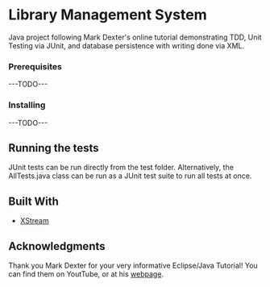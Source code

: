 # Library Management System

Java project following Mark Dexter's online tutorial demonstrating TDD, Unit Testing via JUnit, and database persistence with writing done via XML.

### Prerequisites

---TODO---

### Installing

---TODO---

## Running the tests

JUnit tests can be run directly from the test folder. Alternatively, the AllTests.java class can be run as a JUnit test suite to run all tests at once.

## Built With

* [XStream](http://x-stream.github.io/)


## Acknowledgments

Thank you Mark Dexter for your very informative Eclipse/Java Tutorial! You can find them on YoutTube, or at his [webpage](http://eclipsetutorial.sourceforge.net/).
